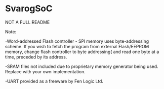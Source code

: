 # SvarogSoC

NOT A FULL README

Note:

-Word-addressed Flash controller - SPI memory uses byte-addressing scheme. If you wish to fetch the program from external Flash/EEPROM memory, change flash controller to byte addressing( and read one byte at a time, preceded by its address.

-SRAM files not included due to proprietary memory generator being used. Replace with your own implementation.

-UART provided as a freeware by Fen Logic Ltd.
